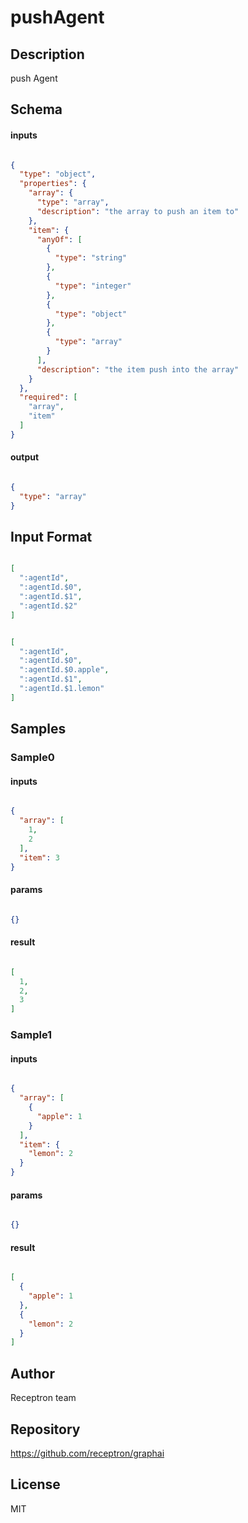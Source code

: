 # pushAgent

## Description

push Agent

## Schema

#### inputs

```json

{
  "type": "object",
  "properties": {
    "array": {
      "type": "array",
      "description": "the array to push an item to"
    },
    "item": {
      "anyOf": [
        {
          "type": "string"
        },
        {
          "type": "integer"
        },
        {
          "type": "object"
        },
        {
          "type": "array"
        }
      ],
      "description": "the item push into the array"
    }
  },
  "required": [
    "array",
    "item"
  ]
}

````

#### output

```json

{
  "type": "array"
}

````

## Input Format

```json

[
  ":agentId",
  ":agentId.$0",
  ":agentId.$1",
  ":agentId.$2"
]

````
```json

[
  ":agentId",
  ":agentId.$0",
  ":agentId.$0.apple",
  ":agentId.$1",
  ":agentId.$1.lemon"
]

````

## Samples

### Sample0

#### inputs

```json

{
  "array": [
    1,
    2
  ],
  "item": 3
}

````

#### params

```json

{}

````

#### result

```json

[
  1,
  2,
  3
]

````
### Sample1

#### inputs

```json

{
  "array": [
    {
      "apple": 1
    }
  ],
  "item": {
    "lemon": 2
  }
}

````

#### params

```json

{}

````

#### result

```json

[
  {
    "apple": 1
  },
  {
    "lemon": 2
  }
]

````

## Author

Receptron team

## Repository

https://github.com/receptron/graphai

## License

MIT

